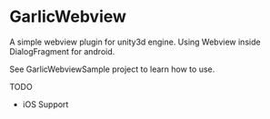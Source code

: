 # GarlicWebview
A simple webview plugin for unity3d engine. Using Webview inside DialogFragment for android.

See GarlicWebviewSample project to learn how to use. 

TODO
- iOS Support

